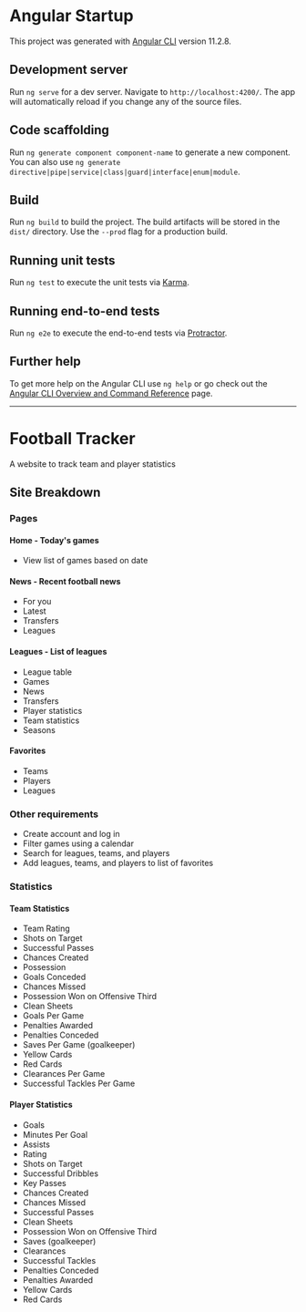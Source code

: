 # Angular Startup 

This project was generated with [Angular CLI](https://github.com/angular/angular-cli) version 11.2.8.

## Development server

Run `ng serve` for a dev server. Navigate to `http://localhost:4200/`. The app will automatically reload if you change any of the source files.

## Code scaffolding

Run `ng generate component component-name` to generate a new component. You can also use `ng generate directive|pipe|service|class|guard|interface|enum|module`.

## Build

Run `ng build` to build the project. The build artifacts will be stored in the `dist/` directory. Use the `--prod` flag for a production build.

## Running unit tests

Run `ng test` to execute the unit tests via [Karma](https://karma-runner.github.io).

## Running end-to-end tests

Run `ng e2e` to execute the end-to-end tests via [Protractor](http://www.protractortest.org/).

## Further help

To get more help on the Angular CLI use `ng help` or go check out the [Angular CLI Overview and Command Reference](https://angular.io/cli) page.

---

# Football Tracker
A website to track team and player statistics 

## Site Breakdown 
### Pages
#### Home - Today's games 
* View list of games based on date

#### News - Recent football news
* For you 
* Latest
* Transfers
* Leagues

#### Leagues - List of leagues 
* League table 
* Games 
* News 
* Transfers
* Player statistics
* Team statistics 
* Seasons 

#### Favorites
* Teams
* Players
* Leagues

### Other requirements 
* Create account and log in 
* Filter games using a calendar 
* Search for leagues, teams, and players 
* Add leagues, teams, and players to list of favorites 

### Statistics
#### Team Statistics 
* Team Rating 
* Shots on Target 
* Successful Passes 
* Chances Created
* Possession 
* Goals Conceded
* Chances Missed 
* Possession Won on Offensive Third
* Clean Sheets
* Goals Per Game
* Penalties Awarded
* Penalties Conceded
* Saves Per Game (goalkeeper)
* Yellow Cards 
* Red Cards
* Clearances Per Game
* Successful Tackles Per Game

#### Player Statistics 
* Goals 
* Minutes Per Goal
* Assists
* Rating
* Shots on Target
* Successful Dribbles
* Key Passes
* Chances Created
* Chances Missed
* Successful Passes
* Clean Sheets
* Possession Won on Offensive Third
* Saves (goalkeeper)
* Clearances 
* Successful Tackles
* Penalties Conceded 
* Penalties Awarded
* Yellow Cards
* Red Cards

